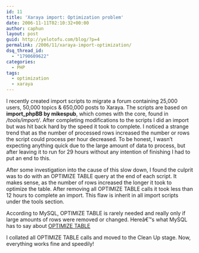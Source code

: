 ```yaml
---
id: 11
title: 'Xaraya import: Optimization problem'
date: 2006-11-11T02:10:32+00:00
author: caphun
layout: post
guid: http://yelotofu.com/blog/?p=4
permalink: /2006/11/xaraya-import-optimization/
dsq_thread_id:
  - "1790609622"
categories:
  - PHP
tags:
  - optimization
  - xaraya
---
```

I recently created import scripts to migrate a forum containing 25,000 users, 50,000 topics & 650,000 posts to Xaraya. The scripts are based on **import_phpBB by mikespub**, which comes with the core, found in _/tools/import/_. After completing modifications to the scripts I did an import but was hit back hard by the speed it took to complete. I noticed a strange trend that as the number of processed rows increased the number or rows the script could process per hour decreased. To be honest, I wasn&#8217;t expecting anything quick due to the large amount of data to process, but after leaving it to run for 29 hours without any intention of finishing I had to put an end to this.

After some investigation into the cause of this slow down, I found the culprit was to do with an OPTIMIZE TABLE query at the end of each script. It makes sense, as the number of rows increased the longer it took to optimize the table. After removing all OPTIMIZE TABLE calls it took less than 12 hours to complete an import. This flaw is inherit in all import scripts under the tools section.

According to MySQL, OPTIMIZE TABLE is rarely needed and really only if large amounts of rows were removed or changed. Hereâ€™s what MySQL has to say about [OPTIMIZE TABLE](http://dev.mysql.com/doc/refman/5.0/en/optimize-table.html)

I collated all OPTIMIZE TABLE calls and moved to the Clean Up stage. Now, everything works fine and speedily!